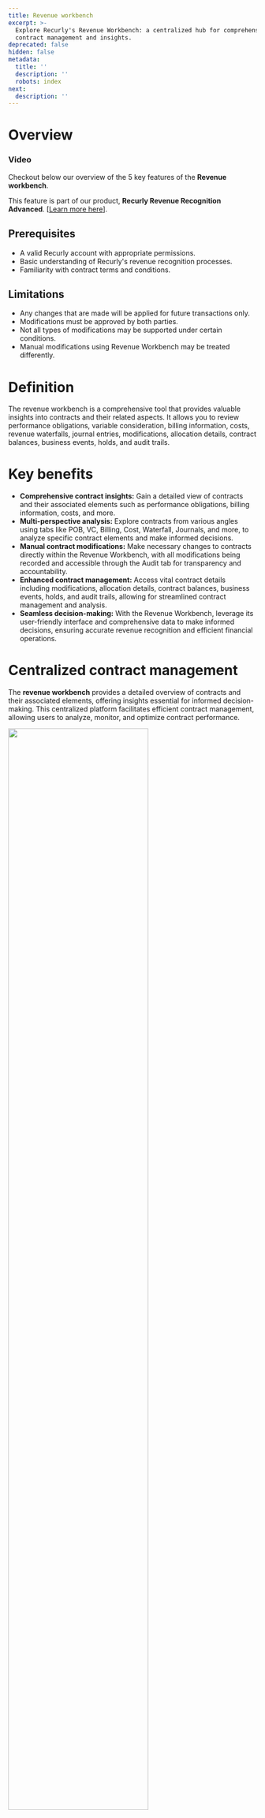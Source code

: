 ```yaml
---
title: Revenue workbench
excerpt: >-
  Explore Recurly's Revenue Workbench: a centralized hub for comprehensive
  contract management and insights.
deprecated: false
hidden: false
metadata:
  title: ''
  description: ''
  robots: index
next:
  description: ''
---
```

# Overview

### Video

Checkout below our overview of the 5 key features of the **Revenue workbench**. 

<Embed url="https://drive.google.com/file/d/1EDkssBWGG2bw-Urp2gAGEnM3BH9Q8RZW/preview" title="iframe" provider="drive.google.com" href="https://drive.google.com/file/d/1EDkssBWGG2bw-Urp2gAGEnM3BH9Q8RZW/preview" typeOfEmbed="iframe" height="450px" width="800px" iframe="true" />

This feature is part of our product, **Recurly Revenue Recognition Advanced**. [<a href="https://docs.recurly.com/recurly-revrec/docs/recurly-revenue-recognition-advanced" target="_blank">Learn more here</a>].

## Prerequisites

* A valid Recurly account with appropriate permissions.
* Basic understanding of Recurly's revenue recognition processes.
* Familiarity with contract terms and conditions.

## Limitations

* Any changes that are made will be applied for future transactions only.
* Modifications must be approved by both parties.
* Not all types of modifications may be supported under certain conditions.
* Manual modifications using Revenue Workbench may be treated differently.

# Definition

The revenue workbench is a comprehensive tool that provides valuable insights into contracts and their related aspects. It allows you to review performance obligations, variable consideration, billing information, costs, revenue waterfalls, journal entries, modifications, allocation details, contract balances, business events, holds, and audit trails.

# Key benefits

* **Comprehensive contract insights:** Gain a detailed view of contracts and their associated elements such as performance obligations, billing information, costs, and more.
* **Multi-perspective analysis:** Explore contracts from various angles using tabs like POB, VC, Billing, Cost, Waterfall, Journals, and more, to analyze specific contract elements and make informed decisions.
* **Manual contract modifications:** Make necessary changes to contracts directly within the Revenue Workbench, with all modifications being recorded and accessible through the Audit tab for transparency and accountability.
* **Enhanced contract management:** Access vital contract details including modifications, allocation details, contract balances, business events, holds, and audit trails, allowing for streamlined contract management and analysis.
* **Seamless decision-making:** With the Revenue Workbench, leverage its user-friendly interface and comprehensive data to make informed decisions, ensuring accurate revenue recognition and efficient financial operations.

# Centralized contract management

The **revenue workbench** provides a detailed overview of contracts and their associated elements, offering insights essential for informed decision-making. This centralized platform facilitates efficient contract management, allowing users to analyze, monitor, and optimize contract performance.

<Image align="center" className="border" width="75% " border={true} src="https://files.readme.io/901a85a-image.png" />

## Contract insights

The **revenue workbench**is designed for optimal contract management. Its intuitive interface and comprehensive features enable users to delve deep into contract details. **Select** one contract from the list and explore its details:

1. **Tab-based contract analysis:** Navigate through various tabs to access different contract perspectives, such as Performance Obligations (POB), Variable Considerations (VC), Billing, Cost, Waterfall, Journals, Modifications, Allocation Details, Contract Balance, Business Events, Holds, and Audit.

<Image align="center" width="75% " src="https://files.readme.io/a88cbb1-2.png" />

2. **Manual adjustments:** Modify contract details directly within the **revenue workbench**. All changes are logged in the Audit tab for transparency.

<Image align="center" className="border" width="75% " border={true} src="https://files.readme.io/7eb9def-image.png" />

3. **In-depth insights:** Utilize the workbench's detailed contract insights for strategic decision-making. Review specific elements, understand contract balances, and navigate modifications with ease.
4. **Invoice connection** In any contract, click on the invoice number to return to the Recurly UI and view the invoice in question.

## Manual action tools

You can modify a contract in the Revenue Workbench, by simply following these steps:

1. **Access** the desired contract.
2. **Choose** the field to modify.
3. **Right-click** the selected field to view modification tools.

<Image align="center" width="75% " src="https://files.readme.io/fedc373-4.png" />

### Linking & de-linking contracts

1. **Select** "Link".
2. **Navigate** to the "Type" tab within the link dialogue box.
3. **Choose** between creating a new contract or adding to an existing one.

<Image align="center" width="75% " src="https://files.readme.io/1a77845-image.png" />

**Create New Contract:** Select this option to create a new contract for the line(s) that have been deselected from the current contract. You can do this by de-linking the selected line(s). Additionally, you have the option to add a comment for reference purposes. Don't forget to save the changes.

<Image align="center" width="75% " src="https://files.readme.io/7bcce0b-image.png" />

**Add to another contract:** Choose this option to link the selected line(s) to another existing contract. By de-linking the line(s) from the current contract, you can associate them with a different contract. This allows for flexible management of contract allocations.

1. When Add to Another Contract is selected under the type tab, the below dialogue box will appear with the following option.

<Image align="center" width="75% " src="https://files.readme.io/3fb8280-image.png" />

* **Contract# field:** Enter the contract number to which the selected line(s) should be linked. This ensures that the line(s) are associated with the correct contract.
* **Treatment:** In the drop-down list under the Treatment tab, choose the appropriate treatment for the contract when it is linked to another contract. Select either "Cumulative Catch up" or "Prospective" based on the desired revenue recognition approach.
* **Comments:** Provide a brief explanation in the Comment Box regarding the reason for linking the selected line(s) to another contract. This helps in documenting and tracking the purpose of the linkage.

### Moving the POB

1. Click on the "Move POB" option. A dialogue box will open, presenting you with various link features.\
   **New POB:** Select this option if you want to assign a new POB to the selected line(s). This allows you to create a new performance obligation specifically for those lines.

<Image align="center" width="756% " src="https://files.readme.io/9cebc4d-image.png" />

2. **Add to Existing POB:** Choose this option if you want to manually add the selected line(s) to an existing POB within the same contract. This enables consolidation of related lines under a single performance obligation.

<Image align="center" width="75% " src="https://files.readme.io/5c30add-image.png" />

3. **Enter your comments:** Provide any relevant comments or notes in the designated field. This can be used to explain the rationale behind the POB movement or provide additional context.
4. **Click on the Save icon:** After making your selection and adding comments, click the Save icon to update the POB assignment for the chosen line(s).

### Recognizing revenue

1. Highlight the line(s) you want to manually recognize or defer, then right-click to access the available options.
2. Click on the "Recognize" option. A dialogue box will open, presenting you with various link features.
3. A window with the following items would be displayed.

<Image align="center" width="75% " src="https://files.readme.io/2983955-image.png" />

* **Type:** Choose the appropriate revenue type from the dropdown options. This helps categorize the revenue for accurate recognition or deferral.
* **Action:** Select either "Recognize" or "Defer" based on the desired treatment for the revenue. The selection determines whether the revenue will be recognized or deferred.
* **Percentage:** Enter the percentage of revenue to be deferred or recognized. This allows you to specify the portion of revenue associated with the selected line(s).
* **Journal dates (optional):** If you want the recognition or deferral to occur only for certain journal dates, input the start date and end date accordingly. This feature provides flexibility in timing the revenue recognition or deferral.
* **Comments:** Provide a clear explanation in the comments box regarding the reasons for the chosen recognition or deferral. This helps maintain proper documentation and provides context for future reference.

4. **Click on the save icon:** After selecting and entering the required information, click the Save icon to update the revenue recognition or deferral settings for the selected line(s).
5. To view the results of the recognition or deferral, **navigate** to the Waterfall tab under the revenue workbench. This tab provides a visual representation of the revenue allocation and the impact of recognition or deferral on the revenue waterfall.

<Image align="center" width="75% " src="https://files.readme.io/23aa12d-image.png" />

### Releasing revenue for events

1. **Click** on the order to which the event has to be manually applied.

2. **Select** "event" from the options.

3. In the *Release Pct* column, **input** the desired percentage as a number. For example, if you want to release 20% of the revenue, input 20.\
   ![](https://files.readme.io/585dcbf-image.png)

4. Check the **waterfall** tab in the **revenue workbench** to view the revenue release based on the percentage given in the Revenue Workbench.

### Enabling/disabling allocation

1. Select the line/lines that you want to manually Enable/Disable SSP.
2. Click on the Allocation option to open a dialogue box with Allocation features.
3. Under the Allocation option, select one of the two options from the drop-down list:\
   a.	 **Enable:**Select this option to enable SSP allocation for the selected line/lines.\
   b.	**Disable:** Select this option to disable SSP allocation for the selected line/lines.

![](https://files.readme.io/14e3c4e-image.png)

4. After selecting the appropriate option under the Allocation tab, explain the reason in the Comments box.
5. Once you have filled in the comments, click on the Save icon to save your changes.
